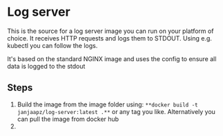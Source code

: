 # Log server #

This is the source for a log server image you can run on your platform of choice. It receives HTTP requests and logs them to STDOUT. Using e.g. kubectl you can follow the logs.

It's based on the standard NGINX image and uses the config to ensure all data is logged to the stdout

## Steps ##

1. Build the image from the image folder using: `**docker build -t janjaapz/log-server:latest .**` or any tag you like. Alternatively you can pull the image from docker hub
2. 